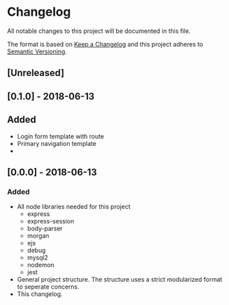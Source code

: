 # Changelog
All notable changes to this project will be documented in this file.

The format is based on [Keep a Changelog](http://keepachangelog.com/en/1.0.0/)
and this project adheres to [Semantic Versioning](http://semver.org/spec/v2.0.0.html).

## [Unreleased]

## [0.1.0] - 2018-06-13
## Added
- Login form template with route
- Primary navigation template
- 

## [0.0.0] - 2018-06-13
### Added
- All node libraries needed for this project
	- express
	- express-session
	- body-parser
	- morgan
	- ejs
	- debug
	- mysql2
	- nodemon
	- jest
- General project structure. The structure uses a strict modularized format to seperate concerns.
- This changelog.
